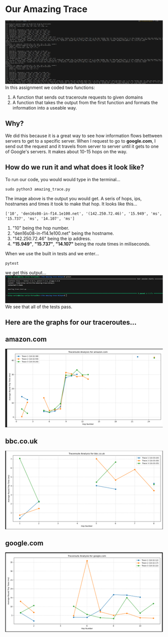 # Our Amazing Trace
![alt text](image.png)
In this assignment we coded two functions:
1. A function that sends out traceroute requests to given domains
2. A function that takes the output from the first function and formats the information into a useable way.

## Why?
We did this because it is a great way to see how information flows bettween servers to get to a specific server.
When I request to go to **google.com**, I send out the request and it travels from server to server until it gets to one of Google's servers. It makes about 10-15 hops on the way.

## How do we run it and what does it look like?
To run our code, you would would type in the terminal...
```
sudo python3 amazing_trace.py
```
The image above is the output you would get. A seris of hops, ips, hostnames and times it took to make that hop.
It looks like this...
```
['10', 'den16s08-in-f14.1e100.net', '(142.250.72.46)', '15.949', 'ms', '15.737', 'ms', '14.107', 'ms']
```
1. "10" being the hop number. 
2. "den16s08-in-f14.1e100.net" being the hostname. 
3. "142.250.72.46" being the ip address.  
4. **"15.949"**, **"15.737"**, **"14.107"** being the route times in miliseconds.

When we use the built in tests and we enter...
```
pytest
```
we get this output...
![alt text](image-1.png)
We see that all of the tests pass.

## Here are the graphs for our traceroutes...
## amazon.com
![alt text](image-2.png)

## bbc.co.uk
![alt text](image-3.png)

## google.com
![alt text](image-4.png)